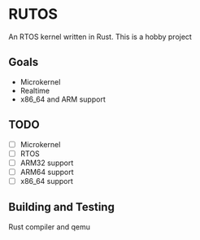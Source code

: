 # RUTOS
An RTOS kernel written in Rust. This is a hobby project

## Goals
- Microkernel
- Realtime
- x86_64 and ARM support


## TODO
- [ ] Microkernel
- [ ] RTOS
- [ ] ARM32 support
- [ ] ARM64 support
- [ ] x86_64 support

## Building and Testing
Rust compiler and qemu
